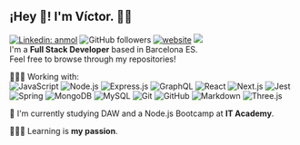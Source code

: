 
## ¡Hey 👋! I'm Víctor. 👨‍💻
[![Linkedin: anmol](https://img.shields.io/badge/-vromdev-blue?style=flat-square&logo=Linkedin&logoColor=white&link=https://www.linkedin.com/in/vromdev/)](https://www.linkedin.com/in/vromdev/)
![GitHub followers](https://img.shields.io/github/followers/vrom-dev?label=Follow&style=social)
[![website](https://img.shields.io/badge/Website-46a2f1.svg?&style=flat-square&logo=Google-Chrome&logoColor=white&link=https://vrom.dev/)](https://vrom.dev/)
![](https://visitor-badge.glitch.me/badge?page_id=vrom-dev)
\
I'm a **Full Stack Developer** based in Barcelona ES. \
Feel free to browse through my repositories!

👨🏽‍💻 Working with:
\
![JavaScript](https://img.shields.io/badge/-JavaScript-0A1A2F?style=flat&logo=javascript)
![Node.js](https://img.shields.io/badge/-Node.js-0A1A2F?style=flat&logo=node.js)
![Express.js](https://img.shields.io/badge/-Express.js-0A1A2F?style=flat&logo=express)
![GraphQL](https://img.shields.io/badge/-GraphQL-0A1A2F?style=flat&logo=graphql)
![React](https://img.shields.io/badge/-React-0A1A2F?style=flat&logo=react)
![Next.js](https://img.shields.io/badge/-Next.js-0A1A2F?style=flat&logo=next.js)
![Jest](https://img.shields.io/badge/-Jest-0A1A2F?style=flat&logo=Jest)
\
![Spring](https://img.shields.io/badge/-Spring-0A1A2F?style=flat&logo=spring)
![MongoDB](https://img.shields.io/badge/-MongoDB-0A1A2F?style=flat&logo=mongodb)
![MySQL](https://img.shields.io/badge/-MySQL-0A1A2F?style=flat&logo=mysql&logoColor=00d8fd)
![Git](https://img.shields.io/badge/-Git-0A1A2F?style=flat&logo=git)
![GitHub](https://img.shields.io/badge/-GitHub-0A1A2F?style=flat&logo=github)
![Markdown](https://img.shields.io/badge/-Markdown-0A1A2F?style=flat&logo=markdown)
![Three.js](https://img.shields.io/badge/-Three.js-0A1A2F?style=flat&logo=threedotjs)


🌱 I'm currently studying DAW and a Node.js Bootcamp at **IT Academy**.

👨🏽‍🎓 Learning is **my passion**.
